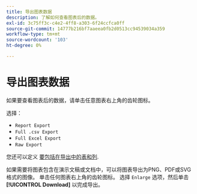 ```yaml
---
title: 导出图表数据
description: 了解如何查看图表后的数据。
exl-id: 3c75ff3c-c4e2-4ff8-a303-6f24ccfca0ff
source-git-commit: 14777b216bf7aaeea0fb2d0513cc94539034a359
workflow-type: tm+mt
source-wordcount: '103'
ht-degree: 0%

---
```


# 导出图表数据

如果要查看图表后的数据，请单击任意图表右上角的齿轮图标。

选择：

- `Report Export`
- `Full .csv Export`
- `Full Excel Export`
- `Raw Export`

您还可以定义 [要包括在导出中的表和列](../../tutorials/export-raw-data.md).

如果需要将图表包含在演示文稿或文档中，可以将图表导出为PNG、PDF或SVG格式的图像。 单击任何图表右上角的齿轮图标。 选择 `Enlarge` 选项，然后单击 **[!UICONTROL Download]** 以完成导出。
